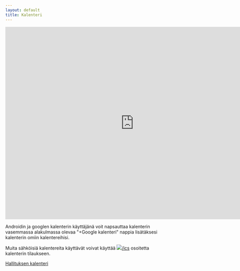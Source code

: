 ```yaml
---
layout: default
title: Kalenteri
---
```

<iframe src="https://calendar.google.com/calendar/embed?height=600&amp;wkst=2&amp;bgcolor=%23FFFFFF&amp;src=4jggjvbt7gbagnel8k7od6gus4%40group.calendar.google.com&amp;color=%230F4B38&amp;ctz=Europe%2FHelsinki" style="border-width:0" width="800" height="600" frameborder="0" scrolling="no"></iframe>

Androidin ja googlen kalenterin käyttäjänä voit napsauttaa kalenterin vasemmassa alakulmassa olevaa "+Google kalenteri" nappia lisätäksesi kalenterin omiin kalentereihisi.


Muita sähköisiä kalentereita käyttävät voivat käyttää <a href="https://calendar.google.com/calendar/ical/4jggjvbt7gbagnel8k7od6gus4%40group.calendar.google.com/public/basic.ics"><img src="https://calendar.google.com/calendar/images/ical.gif">/ics</a> osoitetta kalenterin tilaukseen.

<a href="/kalenteri/hallitus/" rel="nofollow">Hallituksen kalenteri</a>